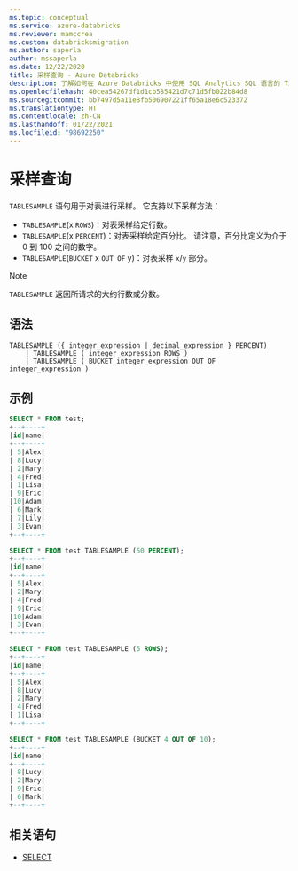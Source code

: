 ```yaml
---
ms.topic: conceptual
ms.service: azure-databricks
ms.reviewer: mamccrea
ms.custom: databricksmigration
ms.author: saperla
author: mssaperla
ms.date: 12/22/2020
title: 采样查询 - Azure Databricks
description: 了解如何在 Azure Databricks 中使用 SQL Analytics SQL 语言的 TABLESAMPLE 语法。
ms.openlocfilehash: 40cea54267df1d1cb585421d7c71d5fb022b84d8
ms.sourcegitcommit: bb7497d5a11e8fb506907221ff65a18e6c523372
ms.translationtype: HT
ms.contentlocale: zh-CN
ms.lasthandoff: 01/22/2021
ms.locfileid: "98692250"
---
```

# <a name="sampling-queries"></a>采样查询

``TABLESAMPLE`` 语句用于对表进行采样。 它支持以下采样方法：

* ``TABLESAMPLE``(x ``ROWS``)：对表采样给定行数。
* ``TABLESAMPLE``(x ``PERCENT``)：对表采样给定百分比。 请注意，百分比定义为介于 0 到 100 之间的数字。
* ``TABLESAMPLE``(``BUCKET`` x ``OUT OF`` y)：对表采样 ``x``/``y`` 部分。

> [!NOTE]
>
> ``TABLESAMPLE`` 返回所请求的大约行数或分数。

## <a name="syntax"></a>语法

```
TABLESAMPLE ({ integer_expression | decimal_expression } PERCENT)
    | TABLESAMPLE ( integer_expression ROWS )
    | TABLESAMPLE ( BUCKET integer_expression OUT OF integer_expression )
```

## <a name="examples"></a>示例

```sql
SELECT * FROM test;
+--+----+
|id|name|
+--+----+
| 5|Alex|
| 8|Lucy|
| 2|Mary|
| 4|Fred|
| 1|Lisa|
| 9|Eric|
|10|Adam|
| 6|Mark|
| 7|Lily|
| 3|Evan|
+--+----+

SELECT * FROM test TABLESAMPLE (50 PERCENT);
+--+----+
|id|name|
+--+----+
| 5|Alex|
| 2|Mary|
| 4|Fred|
| 9|Eric|
|10|Adam|
| 3|Evan|
+--+----+

SELECT * FROM test TABLESAMPLE (5 ROWS);
+--+----+
|id|name|
+--+----+
| 5|Alex|
| 8|Lucy|
| 2|Mary|
| 4|Fred|
| 1|Lisa|
+--+----+

SELECT * FROM test TABLESAMPLE (BUCKET 4 OUT OF 10);
+--+----+
|id|name|
+--+----+
| 8|Lucy|
| 2|Mary|
| 9|Eric|
| 6|Mark|
+--+----+
```

## <a name="related-statements"></a>相关语句

* [SELECT](sql-ref-syntax-qry-select.md)
